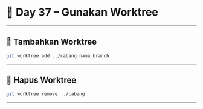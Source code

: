 # 📘 Day 37 – Gunakan Worktree

---

## 🔧 Tambahkan Worktree

```bash
git worktree add ../cabang nama_branch
```

---

## 🧹 Hapus Worktree

```bash
git worktree remove ../cabang
```

---
